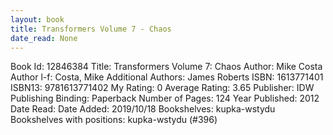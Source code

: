 ```yaml
---
layout: book
title: Transformers Volume 7 - Chaos
date_read: None
---
```


Book Id: 12846384
Title: Transformers Volume 7: Chaos
Author: Mike Costa
Author l-f: Costa, Mike
Additional Authors: James Roberts
ISBN: 1613771401
ISBN13: 9781613771402
My Rating: 0
Average Rating: 3.65
Publisher: IDW Publishing
Binding: Paperback
Number of Pages: 124
Year Published: 2012
Date Read: 
Date Added: 2019/10/18
Bookshelves: kupka-wstydu
Bookshelves with positions: kupka-wstydu (#396)

